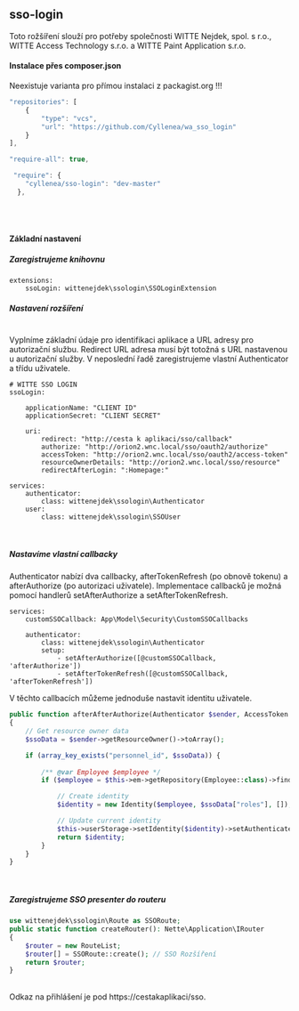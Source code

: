 ## sso-login
Toto rožšíření slouží pro potřeby společnosti WITTE Nejdek, spol. s r.o., WITTE Access Technology s.r.o. a WITTE Paint Application s.r.o.
<br>

#### Instalace přes composer.json
Neexistuje varianta pro přímou instalaci z packagist.org !!!

```javascript
"repositories": [
	{
		"type": "vcs",
		"url": "https://github.com/Cyllenea/wa_sso_login"
	}
],

"require-all": true,

 "require": {
    "cyllenea/sso-login": "dev-master"
  },
```
<br>
<br>

#### Základní nastavení

##### Zaregistrujeme knihovnu
```
extensions:
    ssoLogin: wittenejdek\ssologin\SSOLoginExtension
```

##### Nastavení rozšíření
<br>
Vyplníme základní údaje pro identifikaci aplikace a URL adresy pro autorizační službu.  Redirect URL adresa musí být totožná s URL nastavenou u autorizační služby. V neposlední řadě zaregistrujeme vlastní Authenticator a třídu uživatele.

```
# WITTE SSO LOGIN
ssoLogin:

    applicationName: "CLIENT ID"
    applicationSecret: "CLIENT SECRET"

    uri:
        redirect: "http://cesta k aplikaci/sso/callback"
        authorize: "http://orion2.wnc.local/sso/oauth2/authorize"
        accessToken: "http://orion2.wnc.local/sso/oauth2/access-token"
        resourceOwnerDetails: "http://orion2.wnc.local/sso/resource"
        redirectAfterLogin: ":Homepage:"

services:
	authenticator: 
		class: wittenejdek\ssologin\Authenticator
	user:
		class: wittenejdek\ssologin\SSOUser
```
<br>

##### Nastavíme vlastní callbacky
Authenticator nabízí dva callbacky, afterTokenRefresh (po obnově tokenu) a afterAuthorize (po autorizaci uživatele).
Implementace callbacků je možná pomocí handlerů setAfterAuthorize a setAfterTokenRefresh.

```
services:
	customSSOCallback: App\Model\Security\CustomSSOCallbacks

	authenticator:
		class: wittenejdek\ssologin\Authenticator
		setup:
			- setAfterAuthorize([@customSSOCallback, 'afterAuthorize'])
			- setAfterTokenRefresh([@customSSOCallback, 'afterTokenRefresh'])
```

V těchto callbacích můžeme jednoduše nastavit identitu uživatele.

```php
public function afterAfterAuthorize(Authenticator $sender, AccessToken $accessToken) 
{
	// Get resource owner data
	$ssoData = $sender->getResourceOwner()->toArray();

	if (array_key_exists("personnel_id", $ssoData)) {
	
		/** @var Employee $employee */
		if ($employee = $this->em->getRepository(Employee::class)->find((int)$ssoData["personnel_id"])) {

			// Create identity
			$identity = new Identity($employee, $ssoData["roles"], []);

			// Update current identity
			$this->userStorage->setIdentity($identity)->setAuthenticated(true);
			return $identity;
		}
	}
}
```

<br>

##### Zaregistrujeme SSO presenter do routeru
```php
use wittenejdek\ssologin\Route as SSORoute;
public static function createRouter(): Nette\Application\IRouter
{
	$router = new RouteList;
	$router[] = SSORoute::create(); // SSO Rozšíření
	return $router;
}
```
<br>
Odkaz na přihlášení je pod https://cestakaplikaci/sso. 

